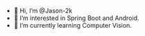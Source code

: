 - 👋 Hi, I’m @Jason-2k
- 👀 I’m interested in Spring Boot and Android.
- 🌱 I’m currently learning Computer Vision.

<!---
Jason-2k/Jason-2k is a ✨ special ✨ repository because its `README.md` (this file) appears on your GitHub profile.
You can click the Preview link to take a look at your changes.
--->
